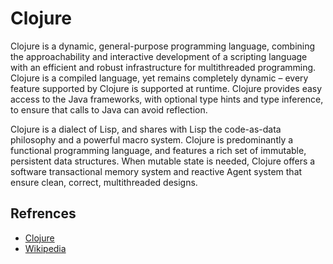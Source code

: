 # Clojure

Clojure is a dynamic, general-purpose programming language, combining the approachability and interactive development of a scripting language with an efficient and robust infrastructure for multithreaded programming. Clojure is a compiled language, yet remains completely dynamic – every feature supported by Clojure is supported at runtime. Clojure provides easy access to the Java frameworks, with optional type hints and type inference, to ensure that calls to Java can avoid reflection.

Clojure is a dialect of Lisp, and shares with Lisp the code-as-data philosophy and a powerful macro system. Clojure is predominantly a functional programming language, and features a rich set of immutable, persistent data structures. When mutable state is needed, Clojure offers a software transactional memory system and reactive Agent system that ensure clean, correct, multithreaded designs.

## Refrences

- [Clojure](https://clojure.org/)
- [Wikipedia](https://en.wikipedia.org/wiki/Clojure)